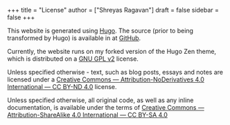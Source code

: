 +++
title = "License"
author = ["Shreyas Ragavan"]
draft = false
sidebar = false
+++

This website is generated using [Hugo](https://gohugo.io/). The source (prior to being transformed by
Hugo) is available in at [GitHub](https://github.com/shrysr/hugo-sr).

Currently, the website runs on my forked version of the Hugo Zen theme, which is
distributed on a [GNU GPL v2](https://github.com/shrysr/hugo-theme-zen/blob/main/LICENSE.txt) license.

Unless specified otherwise - text, such as blog posts, essays and notes are
licensed under a [Creative Commons — Attribution-NoDerivatives 4.0 International
— CC BY-ND 4.0](https://creativecommons.org/licenses/by-nd/4.0/) license.

Unless specified otherwise, all original code, as well as any inline
documentation, is available under the terms of [Creative Commons —
Attribution-ShareAlike 4.0 International — CC BY-SA 4.0](https://creativecommons.org/licenses/by-sa/4.0/)